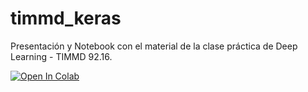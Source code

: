 # timmd_keras

Presentación y Notebook con el material de la clase práctica de Deep Learning - TIMMD 92.16.

[![Open In Colab](https://colab.research.google.com/assets/colab-badge.svg)](https://colab.research.google.com/github/JuanCruzC97/timmd_keras/blob/main/Scenes.ipynb)
